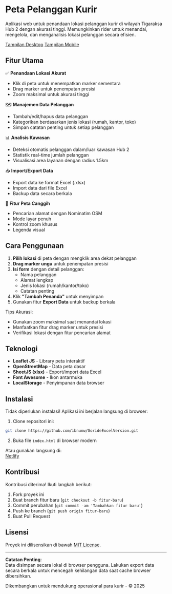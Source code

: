 # Peta Pelanggan Kurir

Aplikasi web untuk penandaan lokasi pelanggan kurir di wilayah Tigaraksa Hub 2 dengan akurasi tinggi. Memungkinkan rider untuk menandai, mengelola, dan menganalisis lokasi pelanggan secara efisien.

[Tampilan Desktop](GorideExcellVersion.PNG)
[Tampilan Mobile](GorideExcellVersionMobile.PNG)

## Fitur Utama

✅ **Penandaan Lokasi Akurat**  
- Klik di peta untuk menempatkan marker sementara
- Drag marker untuk penempatan presisi
- Zoom maksimal untuk akurasi tinggi

🗺️ **Manajemen Data Pelanggan**  
- Tambah/edit/hapus data pelanggan
- Kategorikan berdasarkan jenis lokasi (rumah, kantor, toko)
- Simpan catatan penting untuk setiap pelanggan

📊 **Analisis Kawasan**  
- Deteksi otomatis pelanggan dalam/luar kawasan Hub 2
- Statistik real-time jumlah pelanggan
- Visualisasi area layanan dengan radius 1.5km

📥 **Import/Export Data**  
- Export data ke format Excel (.xlsx)
- Import data dari file Excel
- Backup data secara berkala

📍 **Fitur Peta Canggih**  
- Pencarian alamat dengan Nominatim OSM
- Mode layar penuh
- Kontrol zoom khusus
- Legenda visual

## Cara Penggunaan

1. **Pilih lokasi** di peta dengan mengklik area dekat pelanggan
2. **Drag marker ungu** untuk penempatan presisi
3. **Isi form** dengan detail pelanggan:
   - Nama pelanggan
   - Alamat lengkap
   - Jenis lokasi (rumah/kantor/toko)
   - Catatan penting
4. Klik **"Tambah Penanda"** untuk menyimpan
5. Gunakan fitur **Export Data** untuk backup berkala

Tips Akurasi:
- Gunakan zoom maksimal saat menandai lokasi
- Manfaatkan fitur drag marker untuk presisi
- Verifikasi lokasi dengan fitur pencarian alamat

## Teknologi

- **Leaflet JS** - Library peta interaktif
- **OpenStreetMap** - Data peta dasar
- **SheetJS (xlsx)** - Export/import data Excel
- **Font Awesome** - Ikon antarmuka
- **LocalStorage** - Penyimpanan data browser

## Instalasi

Tidak diperlukan instalasi! Aplikasi ini berjalan langsung di browser:

1. Clone repositori ini:
```bash
git clone https://github.com/ibnunw/GorideExcelVersion.git
```

2. Buka file `index.html` di browser modern

Atau gunakan langsung di:  
[Netlify](https://gorideexcellversion.netlify.app/)

## Kontribusi

Kontribusi diterima! Ikuti langkah berikut:

1. Fork proyek ini
2. Buat branch fitur baru (`git checkout -b fitur-baru`)
3. Commit perubahan (`git commit -am 'Tambahkan fitur baru'`)
4. Push ke branch (`git push origin fitur-baru`)
5. Buat Pull Request

## Lisensi

Proyek ini dilisensikan di bawah [MIT License](License).

---

**Catatan Penting**:  
Data disimpan secara lokal di browser pengguna. Lakukan export data secara berkala untuk mencegah kehilangan data saat cache browser dibersihkan.

Dikembangkan untuk mendukung operasional para kurir - © 2025
